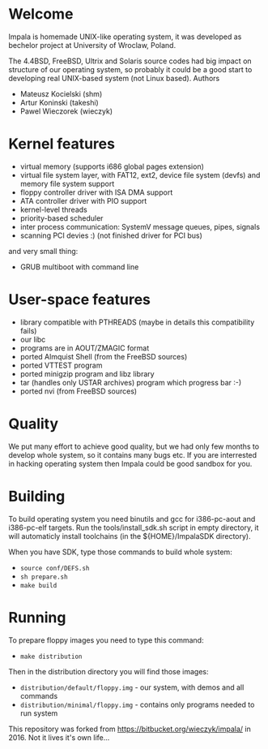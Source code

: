 Welcome
=======

Impala is homemade UNIX-like operating system, it was developed as bechelor project at University of Wroclaw, Poland.

The 4.4BSD, FreeBSD, Ultrix and Solaris source codes had big impact on structure of our operating system, so probably it could be a good start to developing real UNIX-based system (not Linux based).
Authors

- Mateusz Kocielski (shm)
- Artur Koninski (takeshi)
- Pawel Wieczorek (wieczyk)

Kernel features
===============

- virtual memory (supports i686 global pages extension)
- virtual file system layer, with FAT12, ext2, device file system (devfs) and memory file system support
- floppy controller driver with ISA DMA support
- ATA controller driver with PIO support
- kernel-level threads
- priority-based scheduler
- inter process communication: SystemV message queues, pipes, signals
- scanning PCI devies :) (not finished driver for PCI bus)

and very small thing:

- GRUB multiboot with command line

User-space features
===================

- library compatible with PTHREADS (maybe in details this compatibility fails)
- our libc
- programs are in AOUT/ZMAGIC format
- ported Almquist Shell (from the FreeBSD sources)
- ported VTTEST program
- ported minigzip program and libz library
- tar (handles only USTAR archives) program which progress bar :-)
- ported nvi (from FreeBSD sources)

Quality
=======

We put many effort to achieve good quality, but we had only few months to develop whole system, so it contains many bugs etc. If you are interrested in hacking operating system then Impala could be good sandbox for you.

Building
========

To build operating system you need binutils and gcc for i386-pc-aout and i386-pc-elf targets. Run the tools/install_sdk.sh script in empty directory, it will automaticly install toolchains (in the ${HOME}/ImpalaSDK directory).

When you have SDK, type those commands to build whole system:

- `source conf/DEFS.sh`
- `sh prepare.sh`
- `make build`

Running
=======

To prepare floppy images you need to type this command:

- `make distribution`

Then in the distribution directory you will find those images:

- `distribution/default/floppy.img` - our system, with demos and all commands
- `distribution/minimal/floppy.img` - contains only programs needed to run system
    
This repository was forked from https://bitbucket.org/wieczyk/impala/ in 2016. Not it lives it's own life...

